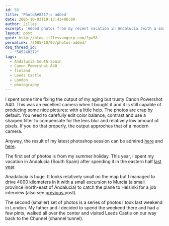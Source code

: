 ```yaml
---
id: 58
title: 'Photo&#8217;s added'
date: 2005-10-03T19:13:43+00:00
author: Jilles
excerpt: 'Added photos from my recent vacation in Andalucia (with a small excursion to Helsinki) &amp; a weekend in London'
layout: post
guid: http://blog.jillesvangurp.com/?p=58
permalink: /2005/10/03/photos-added/
dsq_thread_id:
  - "585240272"
tags:
  - Andalucia South Spain
  - Canon Powershot A40
  - finland
  - Leeds Castle
  - London
  - photography
---
```

I spent some time fixing the output of my aging but trusty Canon Powershot A40. This was an excellent camera when I bought it and it is still capable of producing some nice pictures: with a little help. The photos are crap by default. You need to carefully edit color balance, contrast and use a sharpen filter to compensate for the lens blur and relatively low amount of pixels. If you do that properly, the output approches that of a modern camera.

Anyway, the result of my latest photoshop session can be admired <a href="http://photos.jillesvangurp.com/Album/2005/2005%20III%20Andalucia%20&%20Finland/index.html">here</a> and <a href="http://photos.jillesvangurp.com/Album/2005/2005%20IV%20London/index.html">here</a>.

The first set of photos is from my summer holiday. This year, I spent my vacation in Andalucia (South Spain) after spending it in the eastern half <a href="http://photos.jillesvangurp.com/Album/2004/2004%20IV%20Spain/index.html">last year</a>.

Anadalucia is huge. It looks relatively small on the map but I managed to drive 4000 kilometers in it with a small excursion to Murcia (a small province inorth-east of Andalucia) to catch the plane to Helsinki for a job interview (also see <a href="http://blog.jillesvangurp.com/?p=56">previous </a>post).

The second (smaller) set of photos is a series of photos I took last weekend in London. My father and I decided to spend the weekend there and had a few pints, walked all over the center and visited Leeds Castle on our way back to the Chunnel (channel tunnel).